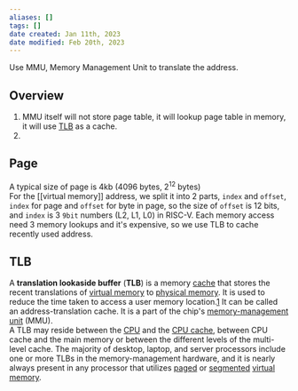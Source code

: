 ```yaml
---
aliases: []
tags: []
date created: Jan 11th, 2023
date modified: Feb 20th, 2023
---
```

Use MMU, Memory Management Unit to translate the address.

## Overview
1. MMU itself will not store page table, it will lookup page table in memory, it will use [TLB](https://en.wikipedia.org/wiki/Translation_lookaside_buffer) as a cache.
2. 

## Page
A typical size of page is 4kb (4096 bytes, $2^{12}$ bytes)  
For the [[virtual memory]] address, we split it into 2 parts, `index` and `offset`, `index` for page and `offset` for byte in page, so the size of `offset` is 12 bits, and `index` is 3 `9bit` numbers (L2, L1, L0) in RISC-V. Each memory access need 3 memory lookups and it's expensive, so we use TLB to cache recently used address.

## TLB
A **translation lookaside buffer** (**TLB**) is a memory [cache](https://en.wikipedia.org/wiki/CPU_cache "CPU cache") that stores the recent translations of [virtual memory](https://en.wikipedia.org/wiki/Virtual_memory "Virtual memory") to [physical memory](https://en.wikipedia.org/wiki/Physical_memory "Physical memory"). It is used to reduce the time taken to access a user memory location.[1](https://en.wikipedia.org/wiki/Translation_lookaside_buffer#cite_note-ostep-1-1) It can be called an address-translation cache. It is a part of the chip's [memory-management unit](https://en.wikipedia.org/wiki/Memory_management_unit "Memory management unit") (MMU).  
A TLB may reside between the [CPU](https://en.wikipedia.org/wiki/Central_processing_unit "Central processing unit") and the [CPU cache](https://en.wikipedia.org/wiki/CPU_cache "CPU cache"), between CPU cache and the main memory or between the different levels of the multi-level cache. The majority of desktop, laptop, and server processors include one or more TLBs in the memory-management hardware, and it is nearly always present in any processor that utilizes [paged](https://en.wikipedia.org/wiki/Paging "Paging") or [segmented](https://en.wikipedia.org/wiki/Memory_segmentation "Memory segmentation") [virtual memory](https://en.wikipedia.org/wiki/Virtual_memory "Virtual memory").
